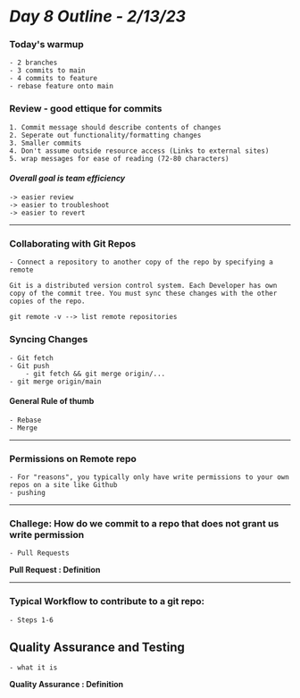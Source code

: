 # ***Day 8 Outline - 2/13/23***

### **Today's warmup**
    - 2 branches
    - 3 commits to main
    - 4 commits to feature
    - rebase feature onto main

### **Review - good ettique for commits**
    1. Commit message should describe contents of changes
    2. Seperate out functionality/formatting changes
    3. Smaller commits
    4. Don't assume outside resource access (Links to external sites)
    5. wrap messages for ease of reading (72-80 characters)
    
#### ***Overall goal is team efficiency***
    -> easier review
    -> easier to troubleshoot
    -> easier to revert

---

### **Collaborating with Git Repos**
    - Connect a repository to another copy of the repo by specifying a remote

    Git is a distributed version control system. Each Developer has own copy of the commit tree. You must sync these changes with the other copies of the repo.

    git remote -v --> list remote repositories


### **Syncing Changes**
    - Git fetch
    - Git push
        - git fetch && git merge origin/...
    - git merge origin/main

#### **General Rule of thumb**
    - Rebase
    - Merge

---

### **Permissions on Remote repo**
    - For "reasons", you typically only have write permissions to your own repos on a site like Github
    - pushing

---

### **Challege: How do we commit to a repo that does not grant us write permission**
    - Pull Requests
**Pull Request
: Definition**

---

### **Typical Workflow to contribute to a git repo:**
    - Steps 1-6

## **Quality Assurance and Testing**
    - what it is
**Quality Assurance
: Definition**
    
